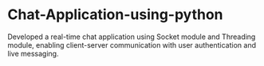 # Chat-Application-using-python
 Developed a real-time chat application using Socket module and Threading module, enabling client-server communication with user authentication and live messaging.
